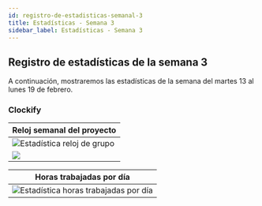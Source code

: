 ```yaml
---
id: registro-de-estadisticas-semanal-3
title: Estadísticas - Semana 3
sidebar_label: Estadísticas - Semana 3
---
```


## Registro de estadísticas de la semana 3

A continuación, mostraremos las estadísticas de la semana del martes 13 al lunes 19 de febrero.

### Clockify

| Reloj semanal del proyecto                                                        |
| --------------------------------------------------------------------------------- |
| ![Estadística reloj de grupo](/img/stats/20-02-2024/20-02-2024_relojProyecto.png) |
| ![](/img/stats/20-02-2024/20-02-2024_relojProyecto2.png)  |




| Horas trabajadas por día                                                                   |
| ------------------------------------------------------------------------------------------ |
| ![Estadística horas trabajadas por día](/img/stats/20-02-2024/20-02-2024_horasPorDias.png) |

